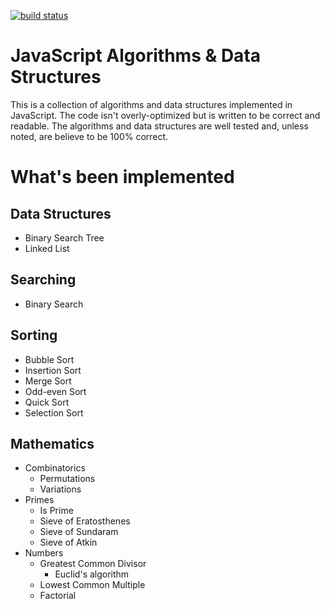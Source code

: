 [![build status][travis-image]][travis-url]

JavaScript Algorithms & Data Structures
========================================

This is a collection of algorithms and data structures implemented in JavaScript. The code isn't overly-optimized but is written to be correct and readable. The algorithms and data structures are well tested and, unless noted, are believe to be 100% correct.

# What's been implemented

## Data Structures
* Binary Search Tree
* Linked List

## Searching
* Binary Search

## Sorting
* Bubble Sort
* Insertion Sort
* Merge Sort
* Odd-even Sort
* Quick Sort
* Selection Sort

## Mathematics
* Combinatorics
    + Permutations
    + Variations
* Primes
    + Is Prime
    + Sieve of Eratosthenes
    + Sieve of Sundaram
    + Sieve of Atkin
* Numbers
    + Greatest Common Divisor
        - Euclid's algorithm
	+ Lowest Common Multiple
	+ Factorial


[travis-image]: https://img.shields.io/travis/svil4ok/javascript-algorithms/master.svg?style=flat-square
[travis-url]: https://travis-ci.org/svil4ok/javascript-algorithms
